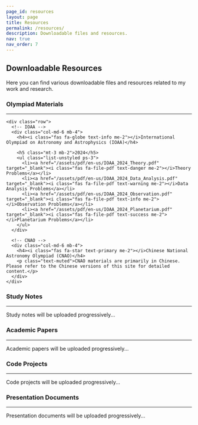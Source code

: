 ```yaml
---
page_id: resources
layout: page
title: Resources
permalink: /resources/
description: Downloadable files and resources.
nav: true
nav_order: 7
---
```


<!-- pages/resources.md -->
<div class="resources">
  <h2>Downloadable Resources</h2>
  
  <div class="row">
    <div class="col-md-12">
      <p>Here you can find various downloadable files and resources related to my work and research.</p>
    </div>
  </div>

  <!-- Olympiad Materials -->
  <section class="mt-5">
    <h3><i class="fas fa-trophy text-warning me-2"></i>Olympiad Materials</h3>
    <hr>
    
    <div class="row">
      <!-- IOAA -->
      <div class="col-md-6 mb-4">
        <h4><i class="fas fa-globe text-info me-2"></i>International Olympiad on Astronomy and Astrophysics (IOAA)</h4>
        
        <h5 class="mt-3 mb-2">2024</h5>
        <ul class="list-unstyled ps-3">
          <li><a href="/assets/pdf/en-us/IOAA_2024_Theory.pdf" target="_blank"><i class="fas fa-file-pdf text-danger me-2"></i>Theory Problems</a></li>
          <li><a href="/assets/pdf/en-us/IOAA_2024_Data_Analysis.pdf" target="_blank"><i class="fas fa-file-pdf text-warning me-2"></i>Data Analysis Problems</a></li>
          <li><a href="/assets/pdf/en-us/IOAA_2024_Observation.pdf" target="_blank"><i class="fas fa-file-pdf text-info me-2"></i>Observation Problems</a></li>
          <li><a href="/assets/pdf/en-us/IOAA_2024_Planetarium.pdf" target="_blank"><i class="fas fa-file-pdf text-success me-2"></i>Planetarium Problems</a></li>
        </ul>
      </div>
      
      <!-- CNAO -->
      <div class="col-md-6 mb-4">
        <h4><i class="fas fa-star text-primary me-2"></i>Chinese National Astronomy Olympiad (CNAO)</h4>
        <p class="text-muted">CNAO materials are primarily in Chinese. Please refer to the Chinese versions of this site for detailed content.</p>
      </div>
    </div>
  </section>

  <!-- Study Notes -->
  <section class="mt-5">
    <h3><i class="fas fa-book text-success me-2"></i>Study Notes</h3>
    <hr>
    <div class="row">
      <div class="col-md-12">
        <p class="text-muted">Study notes will be uploaded progressively...</p>
        <!-- Add study notes here -->
      </div>
    </div>
  </section>

  <!-- Academic Papers -->
  <section class="mt-5">
    <h3><i class="fas fa-file-alt text-primary me-2"></i>Academic Papers</h3>
    <hr>
    <div class="row">
      <div class="col-md-12">
        <p class="text-muted">Academic papers will be uploaded progressively...</p>
        <!-- Add academic papers here -->
      </div>
    </div>
  </section>

  <!-- Code Projects -->
  <section class="mt-5">
    <h3><i class="fas fa-code text-secondary me-2"></i>Code Projects</h3>
    <hr>
    <div class="row">
      <div class="col-md-12">
        <p class="text-muted">Code projects will be uploaded progressively...</p>
        <!-- Add code projects here -->
      </div>
    </div>
  </section>

  <!-- Presentation Documents -->
  <section class="mt-5">
    <h3><i class="fas fa-presentation-screen text-danger me-2"></i>Presentation Documents</h3>
    <hr>
    <div class="row">
      <div class="col-md-12">
        <p class="text-muted">Presentation documents will be uploaded progressively...</p>
        <!-- Add presentation documents here -->
      </div>
    </div>
  </section>

</div>